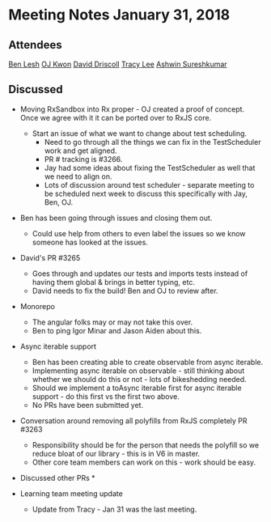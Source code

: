 # Meeting Notes January 31, 2018

## Attendees

[Ben Lesh](https://github.com/benlesh)
[OJ Kwon](https://github.com/kwonoj)
[David Driscoll](http://github.com/david-driscoll)
[Tracy Lee](http://github.com/ladyleet)
[Ashwin Sureshkumar](http://github.com/ashwin-sureshkumar)


## Discussed

* Moving RxSandbox into Rx proper - OJ created a proof of concept. Once we agree with it it can be ported over to RxJS core.
  * Start an issue of what we want to change about test scheduling.
    * Need to go through all the things we can fix in the TestScheduler work and get aligned.
    * PR # tracking is #3266.
    * Jay had some ideas about fixing the TestScheduler as well that we need to align on.
    * Lots of discussion around test scheduler - separate meeting to be scheduled next week to discuss this specifically with Jay, Ben, OJ.
  
* Ben has been going through issues and closing them out.
  * Could use help from others to even label the issues so we know someone has looked at the issues.

* David's PR #3265
  * Goes through and updates our tests and imports tests instead of having them global & brings in better typing, etc.
  * David needs to fix the build! Ben and OJ to review after.

* Monorepo
  * The angular folks may or may not take this over.
  * Ben to ping Igor Minar and Jason Aiden about this.

* Async iterable support
  * Ben has been creating able to create observable from async iterable. 
  * Implementing async iterable on observable - still thinking about whether we should do this or not - lots of bikeshedding needed.
  * Should we implement a toAsync iterable first for async iterable support - do this first vs the first two above.
  * No PRs have been submitted yet.

* Conversation around removing all polyfills from RxJS completely PR #3263
  * Responsibility should be for the person that needs the polyfill so we reduce bloat of our library - this is in V6 in master.
  * Other core team members can work on this - work should be easy.
  
* Discussed other PRs
  * 

* Learning team meeting update
  * Update from Tracy - Jan 31 was the last meeting.
